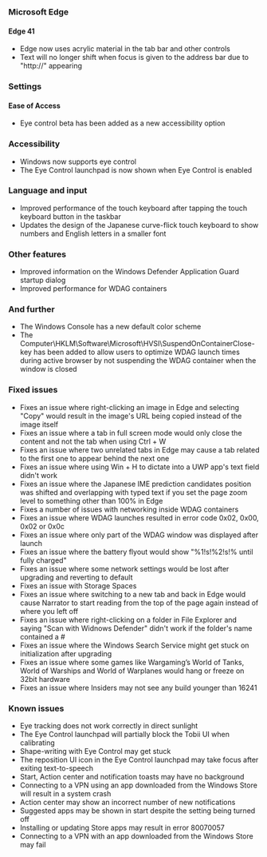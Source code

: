 ### Microsoft Edge
#### Edge 41
- Edge now uses acrylic material in the tab bar and other controls
- Text will no longer shift when focus is given to the address bar due to "http://" appearing

### Settings
#### Ease of Access
- Eye control beta has been added as a new accessibility option

### Accessibility
- Windows now supports eye control
- The Eye Control launchpad is now shown when Eye Control is enabled

### Language and input
- Improved performance of the touch keyboard after tapping the touch keyboard button in the taskbar
- Updates the design of the Japanese curve-flick touch keyboard to show numbers and English letters in a smaller font

### Other features
- Improved information on the Windows Defender Application Guard startup dialog
- Improved performance for WDAG containers

### And further
- The Windows Console has a new default color scheme
- The Computer\HKLM\Software\Microsoft\HVSI\SuspendOnContainerClose-key has been added to allow users to optimize WDAG launch times during active browser by not suspending the WDAG container when the window is closed

### Fixed issues
- Fixes an issue where right-clicking an image in Edge and selecting "Copy" would result in the image's URL being copied instead of the image itself
- Fixes an issue where a tab in full screen mode would only close the content and not the tab when using Ctrl + W
- Fixes an issue where two unrelated tabs in Edge may cause a tab related to the first one to appear behind the next one
- Fixes an issue where using Win + H to dictate into a UWP app's text field didn't work
- Fixes an issue where the Japanese IME prediction candidates position was shifted and overlapping with typed text if you set the page zoom level to something other than 100% in Edge
- Fixes a number of issues with networking inside WDAG containers
- Fixes an issue where WDAG launches resulted in error code 0x02, 0x00, 0x02 or 0x0c
- Fixes an issue where only part of the WDAG window was displayed after launch
- Fixes an issue where the battery flyout would show "%1!s!%2!s!% until fully charged"
- Fixes an issue where some network settings would be lost after upgrading and reverting to default
- Fixes an issue with Storage Spaces
- Fixes an issue where switching to a new tab and back in Edge would cause Narrator to start reading from the top of the page again instead of where you left off
- Fixes an issue where right-clicking on a folder in File Explorer and saying "Scan with Widnows Defender" didn't work if the folder's name contained a #
- Fixes an issue where the Windows Search Service might get stuck on initialization after upgrading
- Fixes an issue where some games like Wargaming’s World of Tanks, World of Warships and World of Warplanes would hang or freeze on 32bit hardware
- Fixes an issue where Insiders may not see any build younger than 16241

### Known issues
- Eye tracking does not work correctly in direct sunlight
- The Eye Control launchpad will partially block the Tobii UI when calibrating
- Shape-writing with Eye Control may get stuck
- The reposition UI icon in the Eye Control launchpad may take focus after exiting text-to-speech
- Start, Action center and notification toasts may have no background
- Connecting to a VPN using an app downloaded from the Windows Store will result in a system crash
- Action center may show an incorrect number of new notifications
- Suggested apps may be shown in start despite the setting being turned off
- Installing or updating Store apps may result in error 80070057
- Connecting to a VPN with an app downloaded from the Windows Store may fail
